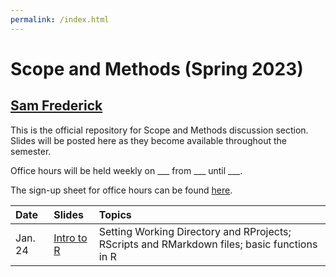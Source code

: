 ```yaml
---
permalink: /index.html
---
```


# Scope and Methods (Spring 2023)
## [Sam Frederick](mailto:sdf2128@columbia.edu)

This is the official repository for Scope and Methods discussion section. Slides will be posted here as they become available throughout the semester. 

Office hours will be held weekly on ___ from ___ until ___.  

The sign-up sheet for office hours can be found [here](). 


| Date | Slides | Topics |
| :--- | :--- | :--- |
| Jan. 24 | [Intro to R](https://samuelfrederick.github.io/scope-and-methods-spring2023/section-1/section-1.html)| Setting Working Directory and RProjects; RScripts and RMarkdown files; basic functions in R| 

